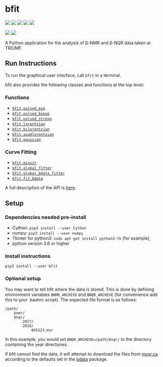 # bfit

<a href="https://pypi.org/project/bfit/" alt="PyPI Version"><img src="https://img.shields.io/pypi/v/bfit?label=PyPI%20Version"/></a>
<img src="https://img.shields.io/pypi/format/bfit?label=PyPI%20Format"/>
<img src="https://img.shields.io/github/languages/code-size/dfujim/bfit"/>
<img src="https://img.shields.io/tokei/lines/github/dfujim/bfit"/>
<img src="https://img.shields.io/pypi/l/bfit"/>

<a href="https://github.com/dfujim/bfit/commits/master" alt="Commits"><img src="https://img.shields.io/github/commits-since/dfujim/bfit/latest/master"/></a>
<a href="https://github.com/dfujim/bfit/commits/master" alt="Commits"><img src="https://img.shields.io/github/last-commit/dfujim/bfit"/></a>

A Python application for the analysis of β-NMR and β-NQR data taken at TRIUMF. 

## Run Instructions

To run the graphical user interface, call `bfit` in a terminal. 

bfit also provides the following classes and functions at the top level:

### Functions
* [`bfit.pulsed_exp`](https://github.com/dfujim/bfit/wiki/Pulsed-Exponential-Function)
* [`bfit.pulsed_biexp`](https://github.com/dfujim/bfit/wiki/Pulsed-Bi-Exponential-Function)
* [`bfit.pulsed_strexp`](https://github.com/dfujim/bfit/wiki/Pulsed-Streched-Exponential-Function)
* [`bfit.lorentzian`](https://github.com/dfujim/bfit/wiki/Lorentzian-Function)
* [`bfit.bilorentzian`](https://github.com/dfujim/bfit/wiki/Bi-Lorentzian-Function)
* [`bfit.quadlorentzian`](https://github.com/dfujim/bfit/wiki/Quad-Lorentzian-Function)
* [`bfit.gaussian`](https://github.com/dfujim/bfit/wiki/Gaussian-Function)
    
### Curve Fitting
* [`bfit.minuit`](https://github.com/dfujim/bfit/wiki/Minuit)
* [`bfit.global_fitter`](https://github.com/dfujim/bfit/wiki/Global-Fitter)
* [`bfit.global_bdata_fitter`](https://github.com/dfujim/bfit/wiki/Global-Fitter-for-β-NMR)
* [`bfit.fit_bdata`](https://github.com/dfujim/bfit/wiki/Fit-bdata)

A full description of the API is [here](https://github.com/dfujim/bfit/wiki/API-Reference). 


## Setup

### Dependencies needed pre-install

* Cython: `pip3 install --user Cython`
* numpy: `pip3 install --user numpy`
* Tkinter for python3: `sudo apt-get install python3-tk` (for example), 
* python version 3.6 or higher

### Install instructions

`pip3 install --user bfit`

### Optional setup

You may want to tell bfit where the data is stored. This is done by defining environment variables
`BNMR_ARCHIVE` and `BNQR_ARCHIVE` (for convenience add this to your .bashrc script). The expected file format is as follows: 

    /path/
        bnmr/
        bnqr/
            2017/
            2018/
                045123.msr

In this example, you would set `BNQR_ARCHIVE=/path/bnqr/` to the directory containing the year directories.

If bfit cannot find the data, it will attempt to download the files from [musr.ca](http://musr.ca/mud/runSel.html) according to the defaults set in the [bdata](https://pypi.org/project/bdata/) package. 
